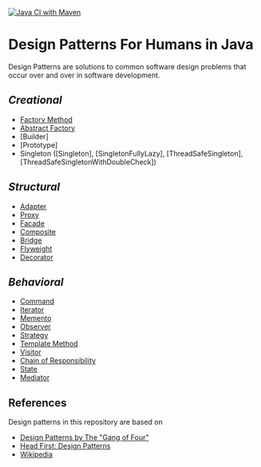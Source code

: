 [![Java CI with Maven](https://github.com/ibrahimatay/Design-Patterns/actions/workflows/maven.yml/badge.svg)](https://github.com/ibrahimatay/Design-Patterns/actions/workflows/maven.yml)
# Design Patterns For Humans in Java
Design Patterns are solutions to common software design problems that occur over and over in software development.

## ***Creational***
- [Factory Method](factory-method)        
- [Abstract Factory](abstract-factory)        
- [Builder]                   
- [Prototype]                 
- Singleton ([Singleton], [SingletonFullyLazy], [ThreadSafeSingleton], [ThreadSafeSingletonWithDoubleCheck])                

## ***Structural***
- [Adapter](adapter)                   
- [Proxy](proxy)                  
- [Facade](facade)                  
- [Composite](composite)                 
- [Bridge](bridge)                
- [Flyweight](flyweight)                
- [Decorator](decorator)               

## ***Behavioral***
- [Command](command)                  
- [Iterator](iterator)                
- [Memento](memento)              
- [Observer](observer)                 
- [Strategy](strategy)                 
- [Template Method](template-method)     
- [Visitor](visitor)               
- [Chain of Responsibility](chain-of-responsibility)  
- [State](state)                   
- [Mediator](mediator)  

## References
Design patterns in this repository are based on

* [Design Patterns by The "Gang of Four"]
* [Head First: Design Patterns]
* [Wikipedia]

[Design Patterns by The "Gang of Four"]: https://en.wikipedia.org/wiki/Design_Patterns
[Head First: Design Patterns]: http://www.headfirstlabs.com/books/hfdp/ 
[Wikipedia]: https://en.wikipedia.org/wiki/Software_design_pattern
